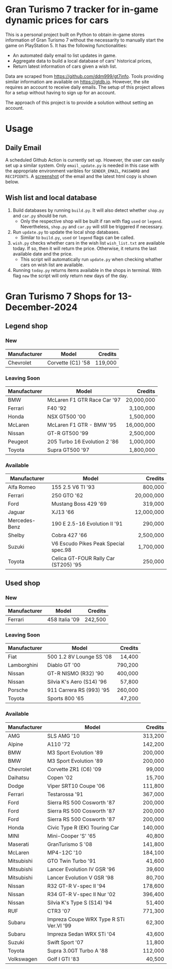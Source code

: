 # Gran Turismo 7 tracker for in-game dynamic prices for cars

This is a personal project built on Python to obtain in-game stores information of Gran Turismo 7 without the necessarity to manually start the game on PlayStation 5. It has the following functionalities:

- An automated daily email to list updates in game.
- Aggregate data to build a local database of cars' historical prices,
- Return latest information of cars given a wish list.

Data are scraped from https://github.com/ddm999/gt7info. Tools providing similar information are available on https://gtdb.io. However, the site requires an account to receive daily emails. The setup of this project allows for a setup without having to sign up for an account.

The approach of this project is to provide a solution without setting an account.

# Usage

## Daily Email

A scheduled Github Action is currently set up. However, the user can easily set up a similar system. Only `email_update.py` is needed in this case with the appropriate environment varibles for `SENDER_EMAIL`, `PASSWORD` and `RECIPIENTS`. A [screenshot](https://raw.githubusercontent.com/marcohoucheng/Gran-Turismo-7-Price-Tracker/main/data/email_screenshot.png) of the email and the latest html copy is shown below.

## Wish list and local database

1. Build databases by running `build.py`. It will also detect whether `shop.py` and `car.py` should be run.
    - Only the respective shop will be built if ran with flag `used` or `legend`. Nevertheless, `shop.py` and `car.py` will still be triggered if necessary.
2. Run `update.py` to update the local shop databases.
    - Similar to `build.py`, `used` or `legend` flags can be called.
3. `wish.py` checks whether cars in the wish list `wish_list.txt` are available today. If so, then it will return the price. Otherwise, it returns the last available date and the price.
    - This script will automatically run `update.py` when checking whather cars on wish list are available.
4. Running `today.py` returns items available in the shops in terminal. With flag `new` the script will only return new days of the day.


# Gran Turismo 7 Shops for 13-December-2024



## Legend shop

### New
 | Manufacturer | Model | Credits |
 | --- | --- | --: |
|Chevrolet|Corvette (C1) '58|119,000|

### Leaving Soon
 | Manufacturer | Model | Credits |
 | --- | --- | --: |
|BMW|McLaren F1 GTR Race Car '97|20,000,000|
|Ferrari|F40 '92|3,100,000|
|Honda|NSX GT500 '00|1,500,000|
|McLaren|McLaren F1 GTR - BMW '95|16,000,000|
|Nissan|GT-R GT500 '99|2,500,000|
|Peugeot|205 Turbo 16 Evolution 2 '86|1,000,000|
|Toyota|Supra GT500 '97|1,800,000|

### Available
 | Manufacturer | Model | Credits |
 | --- | --- | --: |
|Alfa Romeo|155 2.5 V6 TI '93|800,000|
|Ferrari|250 GTO '62|20,000,000|
|Ford|Mustang Boss 429 '69|319,000|
|Jaguar|XJ13 '66|12,000,000|
|Mercedes-Benz|190 E 2.5-16 Evolution II '91|290,000|
|Shelby|Cobra 427 '66|2,500,000|
|Suzuki|V6 Escudo Pikes Peak Special spec.98|1,700,000|
|Toyota|Celica GT-FOUR Rally Car (ST205) '95|250,000|


## Used shop

### New
 | Manufacturer | Model | Credits |
 | --- | --- | --: |
|Ferrari|458 Italia '09|242,500|

### Leaving Soon
 | Manufacturer | Model | Credits |
 | --- | --- | --: |
|Fiat|500 1.2 8V Lounge SS '08|14,400|
|Lamborghini|Diablo GT '00|790,200|
|Nissan|GT-R NISMO (R32) '90|400,000|
|Nissan|Silvia K's Aero (S14) '96|57,800|
|Porsche|911 Carrera RS (993) '95|260,000|
|Toyota|Sports 800 '65|47,200|

### Available
 | Manufacturer | Model | Credits |
 | --- | --- | --: |
|AMG|SLS AMG '10|313,200|
|Alpine|A110 '72|142,200|
|BMW|M3 Sport Evolution '89|200,000|
|BMW|M3 Sport Evolution '89|200,000|
|Chevrolet|Corvette ZR1 (C6) '09|99,000|
|Daihatsu|Copen '02|15,700|
|Dodge|Viper SRT10 Coupe '06|111,800|
|Ferrari|Testarossa '91|367,000|
|Ford|Sierra RS 500 Cosworth '87|200,000|
|Ford|Sierra RS 500 Cosworth '87|200,000|
|Ford|Sierra RS 500 Cosworth '87|200,000|
|Honda|Civic Type R (EK) Touring Car|140,000|
|MINI|Mini-Cooper 'S' '65|40,800|
|Maserati|GranTurismo S '08|141,800|
|McLaren|MP4-12C '10|184,100|
|Mitsubishi|GTO Twin Turbo '91|41,600|
|Mitsubishi|Lancer Evolution IV GSR '96|39,600|
|Mitsubishi|Lancer Evolution V GSR '98|80,700|
|Nissan|R32 GT-R V-spec II '94|178,600|
|Nissan|R34 GT-R V-spec II Nur '02|396,400|
|Nissan|Silvia K's Type S (S14) '94|51,400|
|RUF|CTR3 '07|771,300|
|Subaru|Impreza Coupe WRX Type R STi Ver.VI '99|62,300|
|Subaru|Impreza Sedan WRX STi '04|43,600|
|Suzuki|Swift Sport '07|11,800|
|Toyota|Supra 3.0GT Turbo A '88|112,000|
|Volkswagen|Golf I GTI '83|40,500|
